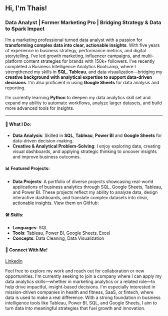 ## Hi, I'm Thais!


### Data Analyst | Former Marketing Pro | Bridging Strategy & Data to Spark Impact

I’m a marketing professional turned data analyst with a passion for **transforming complex data into clear, actionable insights**. With five years of experience in business strategy, performance metrics, and digital storytelling, I’ve led growth marketing, influencer campaigns, and multi-platform content strategies for brands with 150k+ followers. I’ve recently completed a Business Intelligence Analytics Bootcamp, where I strengthened my skills in **SQL**, **Tableau**, and data visualization—bridging my **creative background with analytical expertise to support data-driven decisions**. I'm also proficient in using **Google Sheets** for data analysis and reporting.

I’m currently learning **Python** to deepen my data analytics skill set and expand my ability to automate workflows, analyze larger datasets, and build more advanced tools for insights.

--- 
#### 💼 What I Do:
- **Data Analysis**: Skilled in **SQL**, **Tableau**, **Power BI** and **Google Sheets** for data-driven decision-making.
- **Creative & Analytical Problem-Solving**: I enjoy exploring data, creating visual dashboards, and applying strategic thinking to uncover insights and improve business outcomes.


#### 📊 Featured Projects:
- **Data Projects**: A portfolio of diverse projects showcasing real-world applications of business analytics through SQL, Google Sheets, Tableau, and Power BI. These projects reflect my ability to analyze data, design interactive dashboards, and translate complex datasets into clear, actionable insights. View them on GitHub:

#### 🛠️ Skills:
- **Languages**: SQL
- **Tools**: Tableau, Power BI, Google Sheets, Excel
- **Concepts**: Data Cleaning, Data Visualization

#### 🔗 Connect With Me!
[Linkedin](https://www.linkedin.com/in/thaisvelez/)

Feel free to explore my work and reach out for collaboration or new opportunities. I'm currently seeking to join a company where I can apply my data analytics skills—whether in marketing analytics or a related role—to help drive impactful, insight-based decisions. I'm especially interested in mission-driven companies in health and fitness, SaaS, or fintech, where data is used to make a real difference. With a strong foundation in business intelligence tools like Tableau, Power BI, SQL, and Google Sheets, I aim to turn data into meaningful strategies that fuel growth and innovation.

<!--
**thaismvelez/thaismvelez** is a ✨ _special_ ✨ repository because its `README.md` (this file) appears on your GitHub profile.

Here are some ideas to get you started:

- 🔭 I’m currently working on ...
- 🌱 I’m currently learning ...
- 👯 I’m looking to collaborate on ...
- 🤔 I’m looking for help with ...
- 💬 Ask me about ...
- 📫 How to reach me: ...
- 😄 Pronouns: ...
- ⚡ Fun fact: ...
-->
